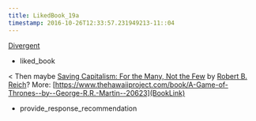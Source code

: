 ```yaml
---
title: LikedBook_19a
timestamp: 2016-10-26T12:33:57.231949213-11::04
---
```


[Divergent](BookTitle)
* liked_book

< Then maybe [Saving Capitalism: For the Many, Not the Few](BookTitle) by [Robert B. Reich](AuthorName)? More: [https://www.thehawaiiproject.com/book/A-Game-of-Thrones--by--George-R.R.-Martin--20623](BookLink)
* provide_response_recommendation
